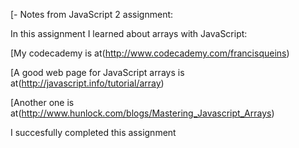 [- Notes from JavaScript 2 assignment:

In this assignment I learned about arrays with JavaScript:

[My codecademy is at(http://www.codecademy.com/francisqueins)

[A good web page for JavaScript arrays is at(http://javascript.info/tutorial/array)

[Another one is at(http://www.hunlock.com/blogs/Mastering_Javascript_Arrays)

I succesfully completed this assignment